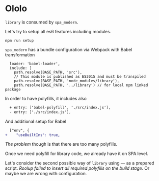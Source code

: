 Ololo
=====

`library` is consumed by `spa_modern`.

Let's try to setup all es6 features including modules.

```shell
npm run setup
```

`spa_modern` has a bundle configuration via Webpack with Babel transformation
```
  loader: 'babel-loader',
  include: [
    path.resolve(BASE_PATH, 'src'),
    // This module is published as ES2015 and must be transpiled
    path.resolve(BASE_PATH, 'node_modules/library'),
    path.resolve(BASE_PATH, '../library') // for local npm linked package
```

In order to have polyfills, it includes also
```diff
  + entry: ['babel-polyfill', './src/index.js'],
  - entry: ['./src/index.js'],
```
And additional setup for Babel
```diff
  ["env", {
+    "useBuiltIns": true,
```

*The problem* though is that there are too many polyfills.

Once we need polyfill for library code, we already have it on SPA level.

Let's consider the second possible way of `library` using — as a prepared script. *Roolup failed to insert all required polyfills on the build stage.* Or maybe we are wrong with configuration.
